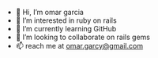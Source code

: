- 👋 Hi, I’m omar garcia
- 👀 I’m interested in  ruby on rails
- 🌱 I’m currently learning GitHub
- 💞️ I’m looking to collaborate on rails gems
- 📫 reach me at omar.garcy@gmail.com

 
